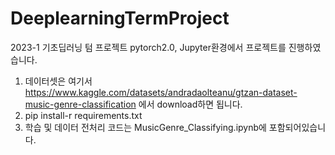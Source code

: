 # DeeplearningTermProject
2023-1 기초딥러닝 텀 프로젝트
pytorch2.0, Jupyter환경에서 프로젝트를 진행하였습니다. 
1. 데이터셋은 여기서 https://www.kaggle.com/datasets/andradaolteanu/gtzan-dataset-music-genre-classification 에서 download하면 됩니다. 
2. pip install-r requirements.txt
3. 학습 및 데이터 전처리 코드는 MusicGenre_Classifying.ipynb에 포함되어있습니다. 

